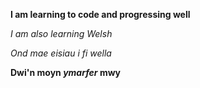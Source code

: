 **I am learning to code and progressing well**

*I am also learning Welsh*

_Ond mae eisiau i fi wella_

__Dwi'n moyn *ymarfer* mwy__
